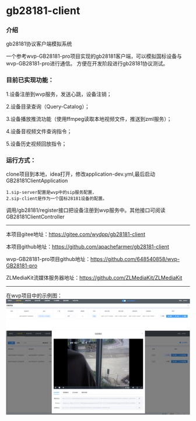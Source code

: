 # gb28181-client

### 介绍
gb28181协议客户端模拟系统

一个参考wvp-GB28181-pro项目实现的gb28181客户端，可以模拟国标设备与wvp-GB28181-pro进行通信。
方便在开发阶段进行gb28181协议测试。

### 目前已实现功能：

1.设备注册到wvp服务，发送心跳，设备注销；

2.设备目录查询（Query-Catalog）；

3.设备播放推流功能（使用ffmpeg读取本地视频文件，推送到zml服务）；

4.设备音视频文件查询指令；

5.设备历史视频回放指令；

### 运行方式：

clone项目到本地，idea打开，修改application-dev.yml,最后启动GB28181ClientApplication

    1.sip-server配置是wvp中的sip服务配置，
    2.sip-client是作为一个国标28181设备的配置。

调用/gb28181/register接口把设备注册到wvp服务中。其他接口可阅读GB28181ClientController

---
本项目gitee地址：https://gitee.com/wydpp/gb28181-client

本项目github地址：https://github.com/apachefarmer/gb28181-client

wvp-GB28181-pro项目github地址：https://github.com/648540858/wvp-GB28181-pro

ZLMediaKit流媒体服务器地址：https://github.com/ZLMediaKit/ZLMediaKit

---
在wvp项目中的示例图：
![输入图片说明](src/main/resources/device/%E5%BE%AE%E4%BF%A1%E6%88%AA%E5%9B%BE_20211208112700.png)
![输入图片说明](src/main/resources/device/%E5%BE%AE%E4%BF%A1%E6%88%AA%E5%9B%BE_20211208112726.png)
